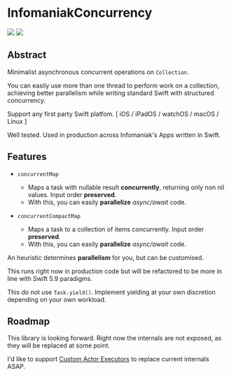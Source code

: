 # InfomaniakConcurrency

[![](https://img.shields.io/endpoint?url=https%3A%2F%2Fswiftpackageindex.com%2Fapi%2Fpackages%2FInfomaniak%2Fswift-concurrency%2Fbadge%3Ftype%3Dswift-versions)](https://swiftpackageindex.com/Infomaniak/swift-concurrency) [![](https://img.shields.io/endpoint?url=https%3A%2F%2Fswiftpackageindex.com%2Fapi%2Fpackages%2FInfomaniak%2Fswift-concurrency%2Fbadge%3Ftype%3Dplatforms)](https://swiftpackageindex.com/Infomaniak/swift-concurrency)

## Abstract

Minimalist asynchronous concurrent operations on `Collection`. 

You can easily use more than one thread to perform work on a collection, achieving better parallelism while writing standard Swift with structured concurrency.

Support any first party Swift platfom. [ iOS / iPadOS / watchOS / macOS / Linux ]

Well tested. Used in production across Infomaniak's Apps written in Swift.

## Features

- `concurrentMap` 
    - Maps a task with nullable result __concurrently__, returning only non nil values. Input order __preserved__.
    - With this, you can easily __parallelize__  _async/await_ code.

- `concurrentCompactMap`
    - Maps a task to a collection of items concurrently. Input order __preserved__.
    - With this, you can easily __parallelize__  _async/await_ code.

An heuristic determines __parallelism__ for you, but can be customised.

This runs right now in production code but will be refactored to be more in line with Swift 5.9 paradigms.

This do not use `Task.yield()`. Implement yielding at your own discretion depending on your own workload. 

## Roadmap

This library is looking forward. 
Right now the internals are not exposed, as they will be replaced at some point.

I'd like to support [Custom Actor Executors](https://github.com/apple/swift-evolution/blob/main/proposals/0392-custom-actor-executors.md) to replace current internals ASAP.
